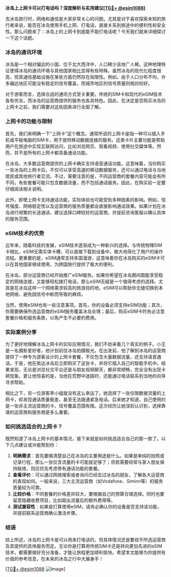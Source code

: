 **冰岛上上网卡可以打电话吗？深度解析与实用建议[[TG💪+ @esim1088](https://t.me/s/esim1088)]**

去冰岛旅行时，网络和通信是大家非常关心的问题。尤其是对于喜欢探索未知的旅行者来说，能否在冰岛使用手机上网、打电话，直接关系到旅途中的便利性和安全性。那么问题来了：冰岛上的上网卡到底能不能打电话呢？今天我们就来详细探讨一下这个话题。

### 冰岛的通讯环境

冰岛是一个相对偏远的小国，位于北大西洋中，人口稀少且地广人稀。这种地理特征使得冰岛的通讯环境与其他国家相比显得有些特殊。虽然冰岛的现代化程度很高，但其通信基础设施在某些方面仍然存在局限性。例如，由于人口分布不均，许多偏远地区可能没有稳定的信号覆盖，而城市地区的信号质量则相对较好。

对于游客而言，选择合适的通讯方式至关重要。传统的SIM卡和现代的eSIM技术各有优劣，而冰岛的运营商提供的服务也各具特色。因此，在决定是否购买冰岛的上网卡之前，我们需要对这些因素进行全面了解。

### 上网卡的功能与限制

首先，我们来明确一下“上网卡”这个概念。通常所说的上网卡是指一种可以插入手机或平板电脑的SIM卡，用于提供移动数据连接的服务。这类卡片主要功能是帮助用户在旅途中实现互联网访问，比如浏览网页、观看视频、使用社交媒体等。然而，并不是所有的上网卡都具备通话功能。

在冰岛，大多数运营商提供的上网卡确实支持语音通话功能。这意味着，当你购买一张冰岛的上网卡后，不仅可以享受高速的移动数据服务，还可以通过电话与当地居民或其他旅行者交流。不过，需要注意的是，不同运营商的套餐内容可能会有所不同，有些套餐可能只包含数据流量，而不包括通话服务。因此，在购买前一定要仔细阅读相关说明。

此外，即使上网卡支持通话功能，实际体验也可能受到多种因素的影响。例如，信号强度、网络稳定性以及运营商的服务质量都会直接影响通话效果。如果计划在冰岛进行频繁的长途通话，建议选择口碑较好的运营商，并提前咨询客服以确认具体的服务范围。

### eSIM技术的优势

近年来，随着科技的发展，eSIM技术逐渐成为一种新兴的选择。与传统物理SIM卡相比，eSIM无需实体卡槽，可以直接下载到设备中，极大地简化了用户的操作流程。更重要的是，eSIM通常支持多国漫游，这意味着你在冰岛购买的eSIM卡可以在其他国家继续使用，为跨国旅行提供了极大的便利。

在冰岛，部分运营商已经开始推广eSIM服务。如果你希望在冰岛期间既能享受稳定的网络连接，又能够轻松拨打电话，那么eSIM无疑是一个值得考虑的选择。尤其是在冰岛这样一个网络需求较高的旅游目的地，eSIM可以帮助你无缝切换到本地网络，避免因信号中断而导致的麻烦。

当然，使用eSIM也有一些注意事项。首先，你的设备必须支持eSIM功能；其次，你需要确保所选运营商的eSIM服务覆盖冰岛全境；最后，购买eSIM卡时务必注意套餐价格和服务条款，以免产生不必要的费用。

### 实际案例分享

为了更好地理解冰岛上网卡的实际应用情况，我们不妨来看几个真实的例子。小王是一名摄影爱好者，他计划前往冰岛拍摄极光。在出发前，他了解到冰岛的运营商提供了一种专为游客设计的上网卡套餐，不仅包含大量数据流量，还支持语音通话。于是，他在抵达冰岛后立即购买了这张卡，并将它插入自己的智能手机中。结果发现，无论是浏览社交平台还是与朋友视频聊天，都非常顺畅，完全没有出现卡顿现象。更让他惊喜的是，当他在荒野中迷路时，还能通过电话联系到当地的向导寻求帮助。

相比之下，另一位游客李小姐就没有这么幸运了。她选择了一张仅限数据流量的上网卡，却发现通话质量极差，甚至无法拨通紧急电话。后来她才知道，自己使用的是一张非主流运营商的卡，信号覆盖范围有限。这次经历让她深刻认识到，选择靠谱的运营商和服务商是多么重要。

### 如何挑选适合的上网卡？

既然知道了冰岛上网卡的基本情况，接下来就是如何挑选适合自己的那一款了。以下几点建议或许能帮到你：

1. **明确需求**：首先要搞清楚自己在冰岛的主要用途是什么。如果是单纯的拍照或记录行程，那么一张仅含流量的卡可能就足够了；但若需要经常与家人朋友保持联络，则应优先考虑带有通话功能的套餐。
2. **查看评价**：可以通过网络搜索或者询问已经去过冰岛的朋友，了解各大运营商的表现如何。一般来说，三大主流运营商（如Vodafone、Siminn等）的服务质量较为可靠。
3. **比较价格**：不同套餐的价格差异较大，要根据自己的预算合理选择。同时也要留意隐藏收费项目，比如超出流量后的额外费用等。
4. **测试兼容性**：如果是打算使用eSIM，请务必确认你的设备是否支持该功能，并提前联系运营商确认激活步骤。

### 结语

综上所述，冰岛的上网卡是可以用来打电话的，但具体情况还是要视乎所选运营商及其提供的具体服务而定。无论你是打算用传统SIM卡还是转向更加先进的eSIM技术，都需要做好充分准备，才能让旅程更加顺利愉快。希望本文能够为你提供有价值的参考信息，在未来的冰岛之行中大展身手！

[[TG💪+ @esim1088](https://t.me/s/esim1088) ![Image](https://i.postimg.cc/4NQfJmqS/Snipaste-2025-05-13-00-14-12.png)]